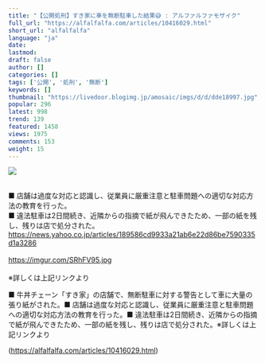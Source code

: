 ```yaml
---
title: "【公開処刑】すき家に車を無断駐車した結果😅 : アルファルファモザイク"
full_url: "https://alfalfalfa.com/articles/10416029.html"
short_url: "alfalfalfa"
language: "ja"
date: 
lastmod: 
draft: false
author: []
categories: []
tags: ['公開', '処刑', '無断']
keywords: []
thumbnail: "https://livedoor.blogimg.jp/amosaic/imgs/d/d/dde18997.jpg"
popular: 296
latest: 998
trend: 139
featured: 1458
views: 1975
comments: 153
weight: 15
---
```


![](https://livedoor.blogimg.jp/amosaic/imgs/d/d/dde18997.jpg)

<div><br> ■ 店舗は過度な対応と認識し、従業員に厳重注意と駐車問題への適切な対応方法の教育を行った。<br> ■ 違法駐車は2日間続き、近隣からの指摘で紙が飛んできたため、一部の紙を残し、残りは店で処分された。<br> <a href='https://news.yahoo.co.jp/articles/189586cd9933a21ab6e22d86be7590335d1a3286' target='_blank' rel='nofollow'>https://news.yahoo.co.jp/articles/189586cd9933a21ab6e22d86be7590335d1a3286</a><br> <br><a href='https://imgur.com/SRhFV95.jpg' target='_blank' rel='nofollow'>https://imgur.com/SRhFV95.jpg</a><br> <br> ※詳しくは上記リンクより<br> <p>■ 牛丼チェーン「すき家」の店舗で、無断駐車に対する警告として車に大量の張り紙がされた。■ 店舗は過度な対応と認識し、従業員に厳重注意と駐車問題への適切な対応方法の教育を行った。■ 違法駐車は2日間続き、近隣からの指摘で紙が飛んできたため、一部の紙を残し、残りは店で処分された。※詳しくは上記リンクより</p></div>

(https://alfalfalfa.com/articles/10416029.html)
